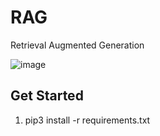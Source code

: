 # RAG

Retrieval Augmented Generation

![image](https://github.com/Alum-AI/rag/assets/1519232/10f3129a-38b0-4cd2-857c-cbeaa4f59e84)

## Get Started

1. pip3 install -r requirements.txt
